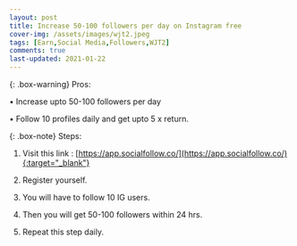 ```yaml
---
layout: post
title: Increase 50-100 followers per day on Instagram free
cover-img: /assets/images/wjt2.jpeg
tags: [Earn,Social Media,Followers,WJT2]
comments: true
last-updated: 2021-01-22
---
```


{: .box-warning}
Pros:

• Increase upto 50-100 followers per day

• Follow 10 profiles daily and get upto 5 x return.


{: .box-note}
Steps:

1. Visit this link :  [https://app.socialfollow.co/](https://app.socialfollow.co/){:target="_blank"}

2. Register yourself.

3. You will have to follow 10 IG users.

4. Then you will get 50-100 followers within 24 hrs.

5. Repeat this step daily.
